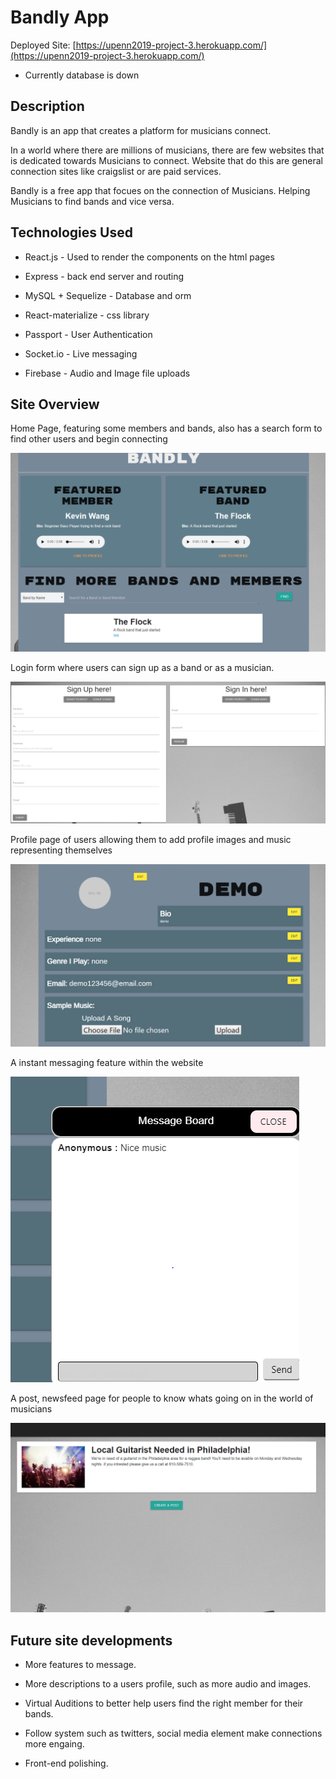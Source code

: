 # Bandly App

Deployed Site: [https://upenn2019-project-3.herokuapp.com/](https://upenn2019-project-3.herokuapp.com/)

* Currently database is down

## Description

Bandly is an app that creates a platform for musicians connect.

In a world where there are millions of musicians, there are few websites that is dedicated towards Musicians to connect. Website that do this are general connection sites like craigslist or are paid services.

Bandly is a free app that focues on the connection of Musicians. Helping Musicians to find bands and vice versa. 

## Technologies Used

* React.js - Used to render the components on the html pages

* Express - back end server and routing

* MySQL + Sequelize - Database and orm

* React-materialize - css library

* Passport - User Authentication

* Socket.io - Live messaging

* Firebase - Audio and Image file uploads

## Site Overview

Home Page, featuring some members and bands, also has a search form to find other users and begin connecting

![](./screenshot/homeSS.PNG)

Login form where users can sign up as a band or as a musician.

![](./screenshot/loginSS.PNG)

Profile page of users allowing them to add profile images and music representing themselves

![](./screenshot/profileSS.PNG)

A instant messaging feature within the website

![](./screenshot/messageSS.PNG)

A post, newsfeed page for people to know whats going on in the world of musicians

![](./screenshot/postSS.PNG)

## Future site developments

* More features to message.

* More descriptions to a users profile, such as more audio and images.

* Virtual Auditions to better help users find the right member for their bands.

* Follow system such as twitters, social media element make connections more engaing.

* Front-end polishing.





